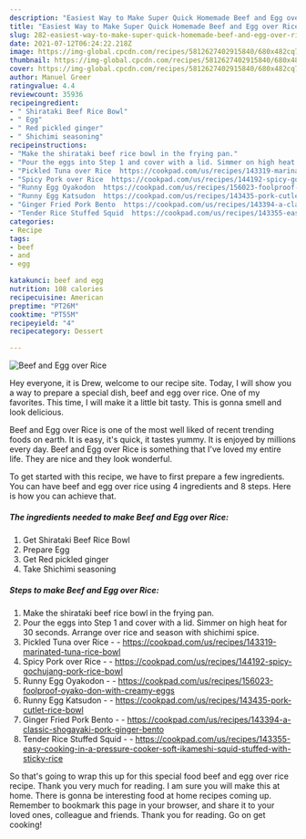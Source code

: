 ```yaml
---
description: "Easiest Way to Make Super Quick Homemade Beef and Egg over Rice"
title: "Easiest Way to Make Super Quick Homemade Beef and Egg over Rice"
slug: 282-easiest-way-to-make-super-quick-homemade-beef-and-egg-over-rice
date: 2021-07-12T06:24:22.218Z
image: https://img-global.cpcdn.com/recipes/5812627402915840/680x482cq70/beef-and-egg-over-rice-recipe-main-photo.jpg
thumbnail: https://img-global.cpcdn.com/recipes/5812627402915840/680x482cq70/beef-and-egg-over-rice-recipe-main-photo.jpg
cover: https://img-global.cpcdn.com/recipes/5812627402915840/680x482cq70/beef-and-egg-over-rice-recipe-main-photo.jpg
author: Manuel Greer
ratingvalue: 4.4
reviewcount: 35936
recipeingredient:
- " Shirataki Beef Rice Bowl"
- " Egg"
- " Red pickled ginger"
- " Shichimi seasoning"
recipeinstructions:
- "Make the shirataki beef rice bowl in the frying pan."
- "Pour the eggs into Step 1 and cover with a lid. Simmer on high heat for 30 seconds. Arrange over rice and season with shichimi spice."
- "Pickled Tuna over Rice  https://cookpad.com/us/recipes/143319-marinated-tuna-rice-bowl"
- "Spicy Pork over Rice  https://cookpad.com/us/recipes/144192-spicy-gochujang-pork-rice-bowl"
- "Runny Egg Oyakodon  https://cookpad.com/us/recipes/156023-foolproof-oyako-don-with-creamy-eggs"
- "Runny Egg Katsudon  https://cookpad.com/us/recipes/143435-pork-cutlet-rice-bowl"
- "Ginger Fried Pork Bento  https://cookpad.com/us/recipes/143394-a-classic-shogayaki-pork-ginger-bento"
- "Tender Rice Stuffed Squid  https://cookpad.com/us/recipes/143355-easy-cooking-in-a-pressure-cooker-soft-ikameshi-squid-stuffed-with-sticky-rice"
categories:
- Recipe
tags:
- beef
- and
- egg

katakunci: beef and egg 
nutrition: 108 calories
recipecuisine: American
preptime: "PT26M"
cooktime: "PT55M"
recipeyield: "4"
recipecategory: Dessert

---
```



![Beef and Egg over Rice](https://img-global.cpcdn.com/recipes/5812627402915840/680x482cq70/beef-and-egg-over-rice-recipe-main-photo.jpg)

Hey everyone, it is Drew, welcome to our recipe site. Today, I will show you a way to prepare a special dish, beef and egg over rice. One of my favorites. This time, I will make it a little bit tasty. This is gonna smell and look delicious.



Beef and Egg over Rice is one of the most well liked of recent trending foods on earth. It is easy, it's quick, it tastes yummy. It is enjoyed by millions every day. Beef and Egg over Rice is something that I've loved my entire life. They are nice and they look wonderful.


To get started with this recipe, we have to first prepare a few ingredients. You can have beef and egg over rice using 4 ingredients and 8 steps. Here is how you can achieve that.

<!--inarticleads1-->

##### The ingredients needed to make Beef and Egg over Rice:

1. Get  Shirataki Beef Rice Bowl
1. Prepare  Egg
1. Get  Red pickled ginger
1. Take  Shichimi seasoning




<!--inarticleads2-->

##### Steps to make Beef and Egg over Rice:

1. Make the shirataki beef rice bowl in the frying pan.
1. Pour the eggs into Step 1 and cover with a lid. Simmer on high heat for 30 seconds. Arrange over rice and season with shichimi spice.
1. Pickled Tuna over Rice -  - https://cookpad.com/us/recipes/143319-marinated-tuna-rice-bowl
1. Spicy Pork over Rice -  - https://cookpad.com/us/recipes/144192-spicy-gochujang-pork-rice-bowl
1. Runny Egg Oyakodon -  - https://cookpad.com/us/recipes/156023-foolproof-oyako-don-with-creamy-eggs
1. Runny Egg Katsudon -  - https://cookpad.com/us/recipes/143435-pork-cutlet-rice-bowl
1. Ginger Fried Pork Bento -  - https://cookpad.com/us/recipes/143394-a-classic-shogayaki-pork-ginger-bento
1. Tender Rice Stuffed Squid -  - https://cookpad.com/us/recipes/143355-easy-cooking-in-a-pressure-cooker-soft-ikameshi-squid-stuffed-with-sticky-rice




So that's going to wrap this up for this special food beef and egg over rice recipe. Thank you very much for reading. I am sure you will make this at home. There is gonna be interesting food at home recipes coming up. Remember to bookmark this page in your browser, and share it to your loved ones, colleague and friends. Thank you for reading. Go on get cooking!
